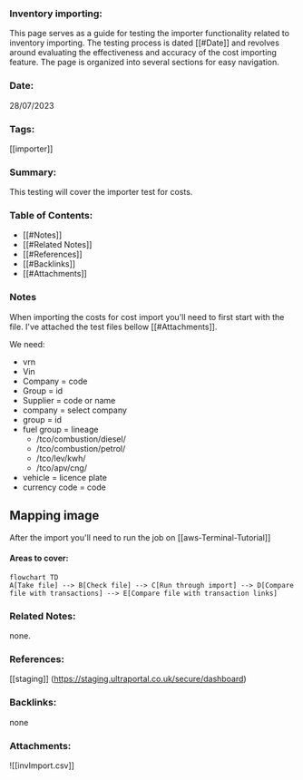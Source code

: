 ### Inventory importing:

This page serves as a guide for testing the importer functionality related to inventory importing. The testing process is dated [[#Date]] and revolves around evaluating the effectiveness and accuracy of the cost importing feature. The page is organized into several sections for easy navigation.

### Date:

28/07/2023

### Tags:

[[importer]] 

### Summary:

This testing will cover the importer test for costs.

### Table of Contents:

- [[#Notes]]
- [[#Related Notes]]
- [[#References]]
- [[#Backlinks]]
- [[#Attachments]]

### Notes

When importing the costs for cost import you'll need to first start with the file. I've attached the test files bellow [[#Attachments]].  

We need:
- vrn
- Vin
- Company = code
- Group = id
- Supplier = code or name
- company = select company
- group = id
- fuel group = lineage
	- /tco/combustion/diesel/
	- /tco/combustion/petrol/
	- /tco/lev/kwh/
	- /tco/apv/cng/
- vehicle = licence plate 
- currency code = code


## Mapping image

After the import you'll need to run the job on [[aws-Terminal-Tutorial]]

#### Areas to cover:

```mermaid
flowchart TD
A[Take file] --> B[Check file] --> C[Run through import] --> D[Compare file with transactions] --> E[Compare file with transaction links]
```

### Related Notes:

none.

### References:

[[staging]] (https://staging.ultraportal.co.uk/secure/dashboard)

### Backlinks:

none

### Attachments:

![[invImport.csv]]